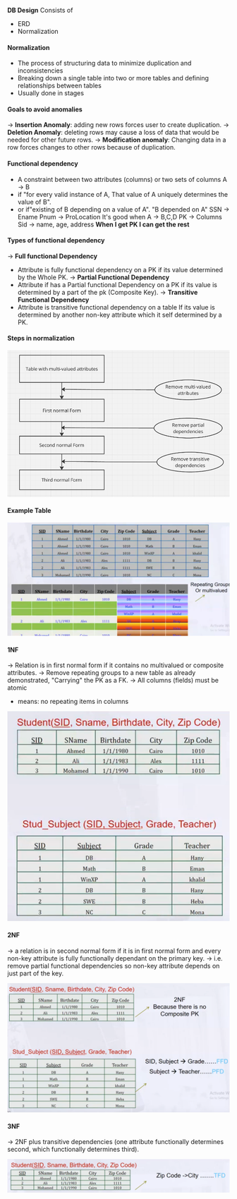 **DB Design** Consists of
- ERD
- Normalization 

#### Normalization
- The process of structuring data to minimize duplication and inconsistencies
- Breaking down a single table into two or more tables and defining relationships between tables
- Usually done in stages
#### Goals to avoid anomalies
-> **Insertion Anomaly**: adding new rows forces user to create duplication.
-> **Deletion Anomaly**: deleting rows may cause a loss of data that would be needed for other future rows.
-> **Modification anomaly**: Changing data in a row forces changes to other rows because of duplication.
#### Functional dependency
- A constraint between two attributes (columns) or two sets of columns
A -> B 
- if "for every valid instance of A, That value of A uniquely determines the value of B".
- or if"existing of B depending on a value of A".
"B depended on A"
SSN -> Ename
Pnum -> ProLocation
It's good when
A -> B,C,D
PK -> Columns
Sid -> name, age, address
**When I get PK I can get the rest**
#### Types of functional dependency
-> **Full functional Dependency**
- Attribute is fully functional dependency on a PK if its value determined by the Whole PK.
-> **Partial Functional Dependency**
- Attribute if has a Partial functional Dependency on a PK if its value is determined by a part of the pk (Composite Key).
-> **Transitive Functional Dependency**
- Attribute is transitive functional dependency on a table If its value is determined by another non-key attribute which it self determined by a PK.
#### Steps in normalization
![](images/stepsofnormalization.png)
#### Example Table
![](images/exampletable.png)

#### 1NF
-> Relation is in first normal form if it contains no multivalued or composite attributes.
-> Remove repeating groups to a new table as already demonstrated, "Carrying" the PK as a FK.
-> All columns (fields) must be atomic
- means: no repeating items in columns

![](images/1nftable.png)

#### 2NF
-> a relation is in second normal form if it is in first normal form and every non-key
attribute is fully functionally dependant on the primary key.
-> i.e. remove partial functional dependencies so non-key attribute depends on just part of the key.

![](images/2nfexample.png)

#### 3NF
-> 2NF plus transitive dependencies (one attribute functionally determines second, which functionally determines third).

![](images/3nfexample.png)

